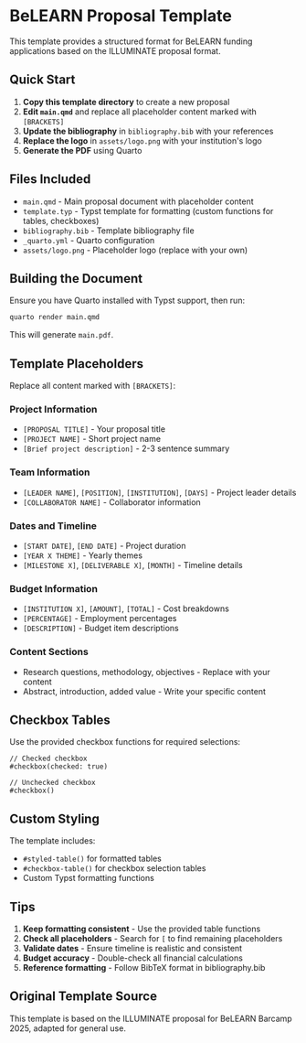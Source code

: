 # BeLEARN Proposal Template

This template provides a structured format for BeLEARN funding applications based on the ILLUMINATE proposal format.

## Quick Start

1. **Copy this template directory** to create a new proposal
2. **Edit `main.qmd`** and replace all placeholder content marked with `[BRACKETS]`
3. **Update the bibliography** in `bibliography.bib` with your references
4. **Replace the logo** in `assets/logo.png` with your institution's logo
5. **Generate the PDF** using Quarto

## Files Included

- `main.qmd` - Main proposal document with placeholder content
- `template.typ` - Typst template for formatting (custom functions for tables, checkboxes)
- `bibliography.bib` - Template bibliography file
- `_quarto.yml` - Quarto configuration
- `assets/logo.png` - Placeholder logo (replace with your own)

## Building the Document

Ensure you have Quarto installed with Typst support, then run:

```bash
quarto render main.qmd
```

This will generate `main.pdf`.

## Template Placeholders

Replace all content marked with `[BRACKETS]`:

### Project Information
- `[PROPOSAL TITLE]` - Your proposal title
- `[PROJECT NAME]` - Short project name
- `[Brief project description]` - 2-3 sentence summary

### Team Information
- `[LEADER NAME]`, `[POSITION]`, `[INSTITUTION]`, `[DAYS]` - Project leader details
- `[COLLABORATOR NAME]` - Collaborator information

### Dates and Timeline
- `[START DATE]`, `[END DATE]` - Project duration
- `[YEAR X THEME]` - Yearly themes
- `[MILESTONE X]`, `[DELIVERABLE X]`, `[MONTH]` - Timeline details

### Budget Information
- `[INSTITUTION X]`, `[AMOUNT]`, `[TOTAL]` - Cost breakdowns
- `[PERCENTAGE]` - Employment percentages
- `[DESCRIPTION]` - Budget item descriptions

### Content Sections
- Research questions, methodology, objectives - Replace with your content
- Abstract, introduction, added value - Write your specific content

## Checkbox Tables

Use the provided checkbox functions for required selections:

```typst
// Checked checkbox
#checkbox(checked: true)

// Unchecked checkbox  
#checkbox()
```

## Custom Styling

The template includes:
- `#styled-table()` for formatted tables
- `#checkbox-table()` for checkbox selection tables
- Custom Typst formatting functions

## Tips

1. **Keep formatting consistent** - Use the provided table functions
2. **Check all placeholders** - Search for `[` to find remaining placeholders
3. **Validate dates** - Ensure timeline is realistic and consistent
4. **Budget accuracy** - Double-check all financial calculations
5. **Reference formatting** - Follow BibTeX format in bibliography.bib

## Original Template Source

This template is based on the ILLUMINATE proposal for BeLEARN Barcamp 2025, adapted for general use.